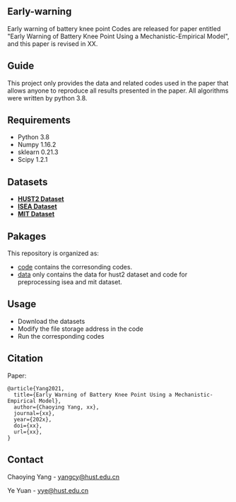 ## Early-warning
Early warning of battery knee point
Codes are released for paper entitled "Early Warning of Battery Knee Point Using a Mechanistic-Empirical Model", and this paper is revised in XX.

## Guide
This project only provides the data and related codes used in the paper that allows anyone to reproduce all results presented in the paper. All algorithms were written by python 3.8.

## Requirements
- Python 3.8  
- Numpy 1.16.2  
- sklearn 0.21.3  
- Scipy 1.2.1   



## Datasets
- **[HUST2 Dataset](https://doi.org/10.17632/nsc7hnsg4s.2)**
- **[ISEA Dataset](https://git.rwth-aachen.de/isea/battery-degradation-trajectory-prediction)**
- **[MIT Dataset](https://data.matr.io/1)**

## Pakages

This repository is organized as:
- [code](https://github.com/ChaoyingYang/SuperGraph/tree/master/code) contains the corresonding codes.
- [data](https://github.com/ChaoyingYang/SuperGraph/tree/master/data) only contains the data for hust2 dataset and code for preprocessing isea and mit dataset.


## Usage
- Download the datasets  
- Modify the file storage address in the code  
- Run the corresponding codes  
  


## Citation
Paper:
```
@article{Yang2021,
  title={Early Warning of Battery Knee Point Using a Mechanistic-Empirical Model},
  author={Chaoying Yang, xx},
  journal={xx},
  year={202x},
  doi={xx},
  url={xx},
}
```

## Contact
Chaoying Yang - yangcy@hust.edu.cn 
 
Ye Yuan - yye@hust.edu.cn

